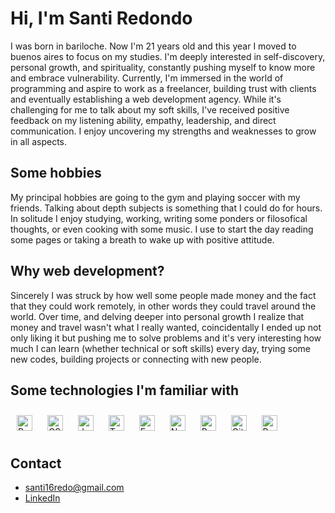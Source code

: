 # Hi, I'm Santi Redondo

I was born in bariloche. Now I'm 21 years old and this year I moved to buenos aires to focus on my studies. I'm deeply interested in self-discovery, personal growth, and spirituality, constantly pushing myself to know more and embrace vulnerability. Currently, I'm immersed in the world of programming and aspire to work as a freelancer, building trust with clients and eventually establishing a web development agency. While it's challenging for me to talk about my soft skills, I've received positive feedback on my listening ability, empathy, leadership, and direct communication. I enjoy uncovering my strengths and weaknesses to grow in all aspects.


## Some hobbies

My principal hobbies are going to the gym and playing soccer with my friends. Talking about depth subjects is something that I could do for hours. In solitude I enjoy studying, working, writing some ponders or filosofical thoughts, or even cooking with some music. I use to start the day reading some pages or taking a breath to wake up with positive attitude.


## Why web development?

Sincerely I was struck by how well some people made money and the fact that they could work remotely, in other words they could travel around the world. Over time, and delving deeper into personal growth I realize that money and travel wasn't what I really wanted, coincidentally I ended up not only liking it but pushing me to solve problems and it's very interesting how much I can learn (whether technical or soft skills) every day, trying some new codes, building projects or connecting with new people.


## Some technologies I'm familiar with

<div display="flex" align-items="flex-start" gap="30px">  
<a href="https://reactjs.org/" target="_blank"><img style="margin: 10px" src="https://profilinator.rishav.dev/skills-assets/react-original-wordmark.svg" alt="React" height="25" /></a>  
<a href="https://www.w3schools.com/css/" target="_blank"><img style="margin: 10px" src="https://profilinator.rishav.dev/skills-assets/css3-original-wordmark.svg" alt="CSS3" height="25" /></a>  
<a href="https://www.javascript.com/" target="_blank"><img style="margin: 10px" src="https://profilinator.rishav.dev/skills-assets/javascript-original.svg" alt="JavaScript" height="25" /></a>  
<a href="https://www.typescriptlang.org/" target="_blank"><img style="margin: 10px" src="https://profilinator.rishav.dev/skills-assets/typescript-original.svg" alt="TypeScript" height="25" /></a>  
<a href="https://expressjs.com/" target="_blank"><img style="margin: 10px" src="https://profilinator.rishav.dev/skills-assets/express-original-wordmark.svg" alt="Express.js" height="25" /></a>  
<a href="https://nodejs.org/" target="_blank"><img style="margin: 10px" src="https://profilinator.rishav.dev/skills-assets/nodejs-original-wordmark.svg" alt="Node.js" height="25" /></a>  
<a href="https://www.postgresql.org/" target="_blank"><img style="margin: 10px" src="https://profilinator.rishav.dev/skills-assets/postgresql-original-wordmark.svg" alt="PostgreSQL" height="25" /></a>  
<a href="https://github.com/" target="_blank"><img style="margin: 10px" src="https://profilinator.rishav.dev/skills-assets/git-scm-icon.svg" alt="Git" height="25" /></a>  
<a href="https://redux.js.org/" target="_blank"><img style="margin: 10px" src="https://profilinator.rishav.dev/skills-assets/redux-original.svg" alt="Redux" height="25" /></a>  
</div>


## Contact

-    santi16redo@gmail.com
-    [LinkedIn](https://www.linkedin.com/in/santiago-redondo-fullstackdeveloper/)

